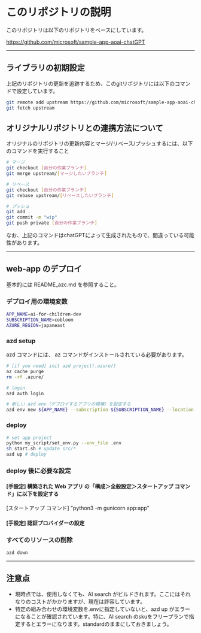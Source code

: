 # このリポジトリの説明

このリポジトリは以下のリポジトリをベースにしています。

https://github.com/microsoft/sample-app-aoai-chatGPT


--- 
## ライブラリの初期設定

上記のリポジトリの更新を追跡するため、このgitリポジトリには以下のコマンドで設定しています。

``` bash
git remote add upstream https://github.com/microsoft/sample-app-aoai-chatGPT
git fetch upstream
```


## オリジナルリポジトリとの連携方法について

オリジナルのリポジトリの更新内容とマージ/リベース/プッシュするには、以下のコマンドを実行すること

``` bash
# マージ
git checkout [自分の作業ブランチ]
git merge upstream/[マージしたいブランチ]

# リベース
git checkout [自分の作業ブランチ]
git rebase upstream/[リベースしたいブランチ]

# プッシュ
git add .
git commit -m "wip"
git push private [自分の作業ブランチ]
```

なお、上記のコマンドはchatGPTによって生成されたもので、間違っている可能性があります。


----

## web-app のデプロイ

基本的には README_azc.md を参照すること。

### デプロイ用の環境変数

``` bash
APP_NAME=ai-for-children-dev
SUBSCRIPTION_NAME=cobloom
AZURE_REGION=japaneast 
```

### azd setup

azd コマンドには、 az コマンドがインストールされている必要があります。

``` bash
# [if you need] init azd project(.azure/)
az cache purge
rm -rf .azure/

# login
azd auth login

# 新しい azd env（デプロイするアプリの環境）を設定する
azd env new ${APP_NAME} --subscription ${SUBSCRIPTION_NAME} --location ${AZURE_REGION}

```

### deploy

``` bash 
# set app project
python my_script/set_env.py --env_file .env
sh start.sh # update src/*
azd up # deploy 
```

### deploy 後に必要な設定

#### [手設定] 構築された Web アプリ の「構成＞全般設定＞スタートアップ コマンド」に以下を設定する
[スタートアップ コマンド] "python3 -m gunicorn app:app"

#### [手設定] 認証プロバイダーの設定

### すべてのリソースの削除
``` bash 
azd down
```

----

## 注意点

- 現時点では、使用しなくても、AI search がビルドされます。ここにはそれなりのコストがかかりますが、現在は許容しています。
- 特定の組み合わせの環境変数を.envに指定していないと、azd up がエラーになることが確認されています。特に、AI search のskuをフリープランで指定するとエラーになります。standardのままにしておきましょう。


